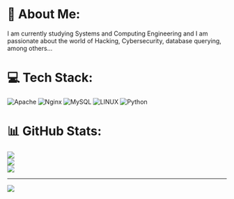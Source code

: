 # 💫 About Me:
I am currently studying Systems and Computing Engineering and I am passionate about the world of Hacking, Cybersecurity, database querying, among others...<br>


# 💻 Tech Stack:
![Apache](https://img.shields.io/badge/apache-%23D42029.svg?style=for-the-badge&logo=apache&logoColor=white) ![Nginx](https://img.shields.io/badge/nginx-%23009639.svg?style=for-the-badge&logo=nginx&logoColor=white) ![MySQL](https://img.shields.io/badge/mysql-%2300f.svg?style=for-the-badge&logo=mysql&logoColor=white) ![LINUX](https://img.shields.io/badge/Linux-FCC624?style=for-the-badge&logo=linux&logoColor=black) ![Python](https://img.shields.io/badge/python-3670A0?style=for-the-badge&logo=python&logoColor=ffdd54)
# 📊 GitHub Stats:
![](https://github-readme-stats.vercel.app/api?username=RodrigoDCP&theme=blue-green&hide_border=true&include_all_commits=true&count_private=false)<br/>
![](https://github-readme-streak-stats.herokuapp.com/?user=RodrigoDCP&theme=blue-green&hide_border=true)<br/>
![](https://github-readme-stats.vercel.app/api/top-langs/?username=RodrigoDCP&theme=blue-green&hide_border=true&include_all_commits=true&count_private=false&layout=compact)

---
[![](https://visitcount.itsvg.in/api?id=RodrigoDCP&icon=5&color=0)](https://visitcount.itsvg.in)

<!-- Proudly created with GPRM ( https://gprm.itsvg.in ) -->
